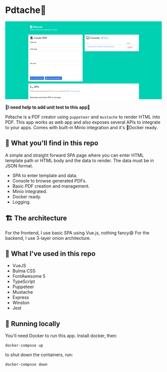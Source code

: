 # Pdtache📄

![Image of Yaktocat](https://github.com/fahminlb33/Pdtache/blob/master/.github/screenshot.png?raw=true)

**🚧I need help to add unit test to this app🚧**

Pdtache is a PDF creator using `puppeteer` and `mustache` to render HTML into PDF.
This app works as web app and also exposes several APIs to integrate to your apps.
Comes with built-in Minio integration and it's 🐳Docker ready.

## 🧐 What you'll find in this repo

A simple and straight forward SPA page where you can enter HTML template path or
HTML body and the data to render. The data must be in JSON format.

- SPA to enter template and data.
- Console to browse generated PDFs.
- Basic PDF creation and management.
- Minio integrated.
- Docker ready.
- Logging.

## 🏗 The architecture

For the frontend, I use basic SPA using Vue.js, nothing fancy😄
For the backend, I use 3-layer onion architecture.

## 👻 What I've used in this repo

- VueJS
- Bulma CSS
- FontAwesome 5
- TypeScript
- Puppeteer
- Mustache
- Express
- Winston
- Jest

## 🏃‍ Running locally

You'll need Docker to run this app. Install docker, then:

```
docker-compose up
```

to shut down the containers, run:

```
docker-compose down
```
